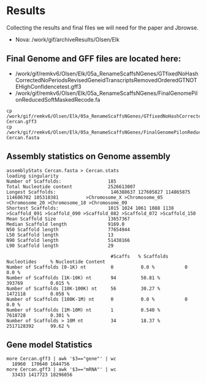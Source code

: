 # Results

Collecting the results and final files we will need for the paper and Jbrowse.

* Nova: /work/gif/archiveResults/Olsen/Elk

## Final Genome and GFF files are located here:


* /work/gif/remkv6/Olsen/Elk/05a_RenameScaffsNGenes/GTfixedNoHashCorrectedNoPeriodsRevisedGeneidTranscriptsRemovedOrderedGTNOTEHighConfidencetest.gff3
* /work/gif/remkv6/Olsen/Elk/05a_RenameScaffsNGenes/FinalGenomePilonReducedSoftMaskedRecode.fa

```
cp /work/gif/remkv6/Olsen/Elk/05a_RenameScaffsNGenes/GTfixedNoHashCorrectedNoPeriodsRevisedGeneidTranscriptsRemovedOrderedGTNOTEHighConfidencetest.gff3 Cercan.gff3
cp /work/gif/remkv6/Olsen/Elk/05a_RenameScaffsNGenes/FinalGenomePilonReducedSoftMaskedRecode.fa Cercan.fasta
```



## Assembly statistics on Genome assembly

```
assemblyStats Cercan.fasta > Cercan.stats
loading singularity
Number of Scaffolds:                 185
Total Nucleotide content             2526613007
Longest Scaffolds:                    146388637 127605827 114865875 114606702 105318381          >Chromosome_X >Chromosome_05 >Chromosome_20 >Chromosome_18 >Chromosome_09
Shortest Scaffolds:                  1015 1024 1061 1088 1138    >Scaffold_091 >Scaffold_090 >Scaffold_082 >Scaffold_072 >Scaffold_150
Mean Scaffold Size                   13657367
Median Scaffold length               9169.0
N50 Scaffold length                  77654944
L50 Scaffold length                  13
N90 Scaffold length                  51438166
L90 Scaffold length                  29

                                      #Scaffs   % Scaffolds      Nucleotides     % Nucleotide Content
Number of Scaffolds [0-1K) nt         0          0.0 %           0               0.0 %
Number of Scaffolds [1K-10K) nt       94         50.81 %         393769          0.015 %
Number of Scaffolds [10K-100K) nt     56         30.27 %         1472118         0.058 %
Number of Scaffolds [100K-1M) nt      0          0.0 %           0               0.0 %
Number of Scaffolds [1M-10M) nt       1          0.540 %         7618728         0.301 %
Number of Scaffolds > 10M nt          34         18.37 %         2517128392      99.62 %
```

## Gene model Statistics

```
more Cercan.gff3 | awk '$3=="gene"' | wc
  18960  170640 1644756
more Cercan.gff3 | awk '$3=="mRNA"' | wc
  33433 1417723 18296056
```
